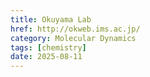 ```yaml
---
title: Okuyama Lab
href: http://okweb.ims.ac.jp/
category: Molecular Dynamics
tags: [chemistry]
date: 2025-08-11
---
```

